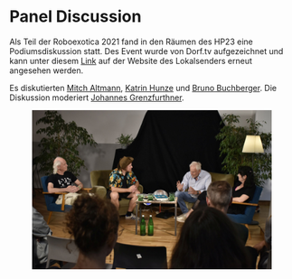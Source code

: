 # Panel Discussion

Als Teil der Roboexotica 2021 fand in den Räumen des HP23 eine Podiumsdiskussion statt. Des Event wurde von Dorf.tv aufgezeichnet und kann unter diesem [Link](https://dorftv.at/video/36187) auf der Website des Lokalsenders erneut angesehen werden.

Es diskutierten [Mitch Altmann](https://en.wikipedia.org/wiki/Mitch\_Altman), [Katrin Hunze](https://raumperspektive.com/) und [Bruno Buchberger](https://en.wikipedia.org/wiki/Bruno\_Buchberger). Die Diskussion moderiert [Johannes Grenzfurthner](https://en.wikipedia.org/wiki/Johannes\_Grenzfurthner).

<figure><img src="../../.gitbook/assets/_ARS0151.jpg" alt=""><figcaption></figcaption></figure>
